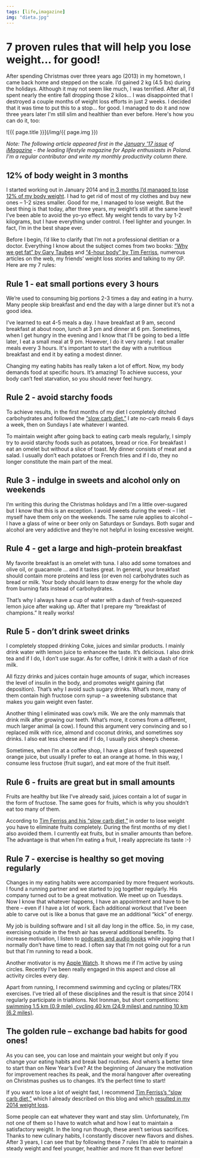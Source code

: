```yaml
---
tags: [life,imagazine]
img: "dieta.jpg"
---
```


# 7 proven rules that will help you lose weight... for good!

After spending Christmas over three years ago (2013) in my hometown, I came back home and stepped on the scale. I’d gained 2 kg (4.5 lbs) during the holidays. Although it may not seem like much, I was terrified. After all, I’d spent nearly the entire fall dropping those 2 kilos... I was disappointed that I destroyed a couple months of weight loss efforts in just 2 weeks. I decided that it was time to put this to a stop... for good. I managed to do it and now three years later I'm still slim and healthier than ever before. Here's how you can do it, too:

<!--More-->

![{{ page.title }}](/img/{{ page.img }})

*Note: The following article appeared first in the [January '17 issue](/pl/dieta/) of [iMagazine][iMagazine] - the leading lifestyle magazine for Apple enthusiasts in Poland. I'm a regular contributor and write my monthly productivity column there.*

## 12% of body weight in 3 months

I started working out in January 2014 and [in 3 months I’d managed to lose 12% of my body weight](https://sliwinski.com/fitness2014/). I had to get rid of most of my clothes and buy new ones – 1-2 sizes smaller. Good for me, I managed to lose weight. But the best thing is that today, after three years, my weight’s still at the same level! I’ve been able to avoid the yo-yo effect. My weight tends to vary by 1-2 kilograms, but I have everything under control. I feel lighter and younger. In fact, I’m in the best shape ever. 

Before I begin, I’d like to clarify that I’m not a professional dietitian or a doctor. Everything I know about the subject comes from two books: [“Why we get fat” by Gary Taubes](https://sliwinski.com/book-why-fat/) and [“4-hour body” by Tim Ferriss][4-hour], numerous articles on the web, my friends’ weight loss stories and talking to my GP. Here are my 7 rules:

## Rule 1 - eat small portions every 3 hours

We’re used to consuming big portions 2-3 times a day and eating in a hurry. Many people skip breakfast and end the day with a large dinner but it’s not a good idea.

I’ve learned to eat 4-5 meals a day. I have breakfast at 9 am, second breakfast at about noon, lunch at 3 pm and dinner at 6 pm. Sometimes, when I get hungry in the evening and I know that I’ll be going to bed a little later, I eat a small meal at 9 pm. However, I do it very rarely. I eat smaller meals every 3 hours. It's important to start the day with a nutritious breakfast and end it by eating a modest dinner.

Changing my eating habits has really taken a lot of effort. Now, my body demands food at specific hours. It’s amazing! To achieve success, your body can’t feel starvation, so you should never feel hungry.

## Rule 2 - avoid starchy foods

To achieve results, in the first months of my diet I completely ditched carbohydrates and followed the [“slow carb diet.”][4-hour] I ate no-carb meals 6 days a week, then on Sundays I ate whatever I wanted.

To maintain weight after going back to eating carb meals regularly, I simply try to avoid starchy foods such as potatoes, bread or rice. For breakfast I eat an omelet but without a slice of toast. My dinner consists of meat and a salad. I usually don’t each potatoes or French fries and if I do, they no longer constitute the main part of the meal.

## Rule 3 - indulge in sweets and alcohol only on weekends

I’m writing this during the Christmas holidays and I’m a little over-sugared but I know that this is an exception. I avoid sweets during the week – I let myself have them only on the weekends. The same rule applies to alcohol – I have a glass of wine or beer only on Saturdays or Sundays. Both sugar and alcohol are very addictive and they’re not helpful in losing excessive weight.

## Rule 4 - get a large and high-protein breakfast

My favorite breakfast is an omelet with tuna. I also add some tomatoes and olive oil, or guacamole ... and it tastes great. In general, your breakfast should contain more proteins and less (or even no) carbohydrates such as bread or milk. Your body should learn to draw energy for the whole day from burning fats instead of carbohydrates.

That’s why I always have a cup of water with a dash of fresh-squeezed lemon juice after waking up. After that I prepare my “breakfast of champions.” It really works!

## Rule 5 - don’t drink sweet drinks

I completely stopped drinking Coke, juices and similar products. I mainly drink water with lemon juice to enhancee the taste. It’s delicious. I also drink tea and if I do, I don’t use sugar. As for coffee, I drink it with a dash of rice milk.

All fizzy drinks and juices contain huge amounts of sugar, which increases the level of insulin in the body, and promotes weight gaining (fat deposition). That’s why I avoid such sugary drinks. What’s more, many of them contain high fructose corn syrup – a sweetening substance that makes you gain weight even faster.

Another thing I eliminated was cow’s milk. We are the only mammals that drink milk after growing our teeth. What’s more, it comes from a different, much larger animal (a cow). I found this argument very convincing and so I replaced milk with rice, almond and coconut drinks, and sometimes soy drinks. I also eat less cheese and if I do, I usually pick sheep’s cheese.

Sometimes, when I’m at a coffee shop, I have a glass of fresh squeezed orange juice, but usually I prefer to eat an orange at home. In this way, I consume less fructose (fruit sugar), and eat more of the fruit itself. 

## Rule 6 - fruits are great but in small amounts

Fruits are healthy but like I’ve already said, juices contain a lot of sugar in the form of fructose. The same goes for fruits, which is why you shouldn’t eat too many of them.

According to [Tim Ferriss and his “slow carb diet,”][4-hour] in order to lose weight you have to eliminate fruits completely. During the first months of my diet I also avoided them. I currently eat fruits, but in smaller amounts than before. The advantage is that when I’m eating a fruit, I really appreciate its taste :-)

## Rule 7 - exercise is healthy so get moving regularly

Changes in my eating habits were accompanied by more frequent workouts. I found a running partner and we started to jog together regularly. His company turned out to be a great motivation. We meet up on Tuesdays. Now I know that whatever happens, I have an appointment and have to be there – even if I have a lot of work. Each additional workout that I’ve been able to carve out is like a bonus that gave me an additional “kick” of energy.

My job is building software and I sit all day long in the office. So, in my case, exercising outside in the fresh air has several additional benefits. To increase motivation, I listen to [podcasts and audio books](https://sliwinski.com/reading-audiobooks-and-absorbing-content/) while jogging that I normally don’t have time to read. I often say that I’m not going out for a run but that I’m running to read a book.

Another motivator is my [Apple Watch](/applewatch). It shows me if I’m active by using circles. Recently I’ve been really engaged in this aspect and close all activity circles every day.

Apart from running, I recommend swimming and cycling or pilates/TRX exercises. I’ve tried all of these disciplines and the result is that since 2014 I regularly participate in triathlons. Not Ironman, but short competitions: [swimming 1.5 km (0.9 mile), cycling 40 km (24.9 miles) and running 10 km (6.2 miles)](https://sliwinski.com/2016/).

## The golden rule – exchange bad habits for good ones!

As you can see, you can lose and maintain your weight but only if you change your eating habits and break bad routines. And when’s a better time to start than on New Year’s Eve? At the beginning of January the motivation for improvement reaches its peak, and the moral hangover after overeating on Christmas pushes us to changes. It’s the perfect time to start!

If you want to lose a lot of weight fast, I recommend [Tim Ferriss’s “slow carb diet,”][4-hour] which I already described on this blog and which [resulted in my 2014 weight loss](https://sliwinski.com/fitness2014).

Some people can eat whatever they want and stay slim. Unfortunately, I’m not one of them so I have to watch what and how I eat to maintain a satisfactory weight. In the long run though, these aren’t serious sacrifices. Thanks to new culinary habits, I constantly discover new flavors and dishes. After 3 years, I can see that by following these 7 rules I’m able to maintain a steady weight and feel younger, healthier and more fit than ever before!


[iMagazine]: https://iMagazine.pl
[n]: https://michael.gratis/nozbe
[4-hour]: /slow-carb-diet/
[ipad]: /ipadonly/
[watch]: /applewatch/
[prod]: /productivity
[blog]: /diet/
